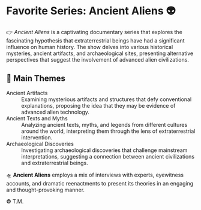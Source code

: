 # Favorite Series: **Ancient Aliens** :alien:
:point_right: *Ancient Aliens* is a captivating documentary series that explores the fascinating hypothesis that extraterrestrial beings have had a significant influence on human history. The show delves into various historical mysteries, ancient artifacts, and archaeological sites, presenting alternative perspectives that suggest the involvement of advanced alien civilizations.
## :pushpin: Main Themes
<dl>
  <dt>Ancient Artifacts</dt>
  <dd>Examining mysterious artifacts and structures that defy conventional explanations, proposing the idea that they may be evidence of advanced alien technology.</dd>

  <dt>Ancient Texts and Myths</dt>
  <dd>Analyzing ancient texts, myths, and legends from different cultures around the world, interpreting them through the lens of extraterrestrial intervention.</dd>
  
  <dt>Archaeological Discoveries</dt>
  <dd>Investigating archaeological discoveries that challenge mainstream interpretations, suggesting a connection between ancient civilizations and extraterrestrial beings.</dd>
</dl>

:flying_saucer: **Ancient Aliens** employs a mix of interviews with experts, eyewitness accounts, and dramatic reenactments to present its theories in an engaging and thought-provoking manner.

**:copyright:** T.M.
